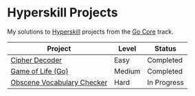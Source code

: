 # Hyperskill Projects

My solutions to [Hyperskill](https://hyperskill.org) projects from the [Go Core](https://hyperskill.org/tracks/25) track.

| Project                                                       | Level  | Status      |
| ------------------------------------------------------------- | ------ | ----------- |
| [Cipher Decoder](./01_cipher_decoder)                         | Easy   | Completed   |
| [Game of Life (Go)](./02_game_of_life)                        | Medium | Completed   |
| [Obscene Vocabulary Checker](./03_obscene_vocabulary_checker) | Hard   | In Progress |
